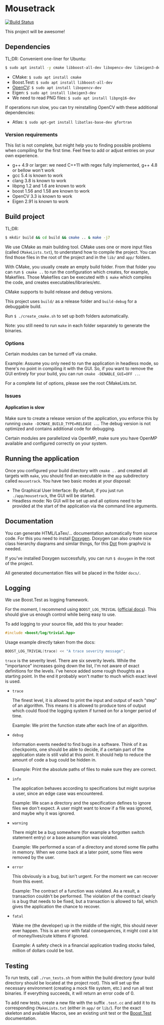# Mousetrack

[![Build Status](https://travis-ci.org/Fluci/mousetrack.svg?branch=master)](https://travis-ci.org/Fluci/mousetrack)

This project will be awesome!

## Dependencies

TL;DR: Convenient one-liner for Ubuntu:
``` bash
$ sudo apt install -y cmake libboost-all-dev libopencv-dev libeigen3-dev libpng16-dev
```

- CMake: `$ sudo apt install cmake`
- Boost.Test: `$ sudo apt install libboost-all-dev`
- [OpenCV](https://docs.opencv.org/trunk/d7/d9f/tutorial_linux_install.html): `$ sudo apt install libopencv-dev`
- Eigen: `$ sudo apt install libeigen3-dev`
- We need to read PNG files: `$ sudo apt install libpng16-dev`


If operations run slow, you can try reinstalling OpenCV with these additional dependencies:
- Atlas: `$ sudo apt-get install libatlas-base-dev gfortran`

### Version requirements

This list is not complete, but might help you to finding possible problems when compiling for the first time.
Feel free to add or adjust entries on your own experience.

- g++ 4.9 or larger: we need C++11 with regex fully implemented, g++ 4.8 or bellow won't work
- gcc 5.4 is known to work
- clang 3.8 is known to work
- libpng 1.2 and 1.6 are known to work
- boost 1.56 and 1.58 are known to work
- OpenCV 3.3 is known to work
- Eigen 2.91 is known to work

## Build project

TL;DR:
``` bash
$ mkdir build && cd build && cmake .. & make -j7
```

We use CMake as main building tool. CMake uses one or more input files (called `CMakeLists.txt`), to understand how to compile the project.
You can find those files in the root of the project and in the `lib/` and `app/` folders.

With CMake, you usually create an empty build folder.
From that folder you can run `$ cmake ..` to run the configuration which creates, for example, Makefiles.
Those Makefiles can be executed with `$ make` which compiles the code, and creates executables/libraries/etc.

CMake supports to build release and debug versions.

This project uses `build/` as a release folder and `build-debug` for a debuggable build.

Run `$ ./create_cmake.sh` to set up both folders automatically.

Note: you still need to run `make` in each folder separately to generate the binaries.

### Options

Certain modules can be turned off via cmake.

Example: Assume you only need to run the application in headless mode, so there's no point in compiling it with the GUI.
So, if you want to remove the GUI entirely for your build, you can run `cmake -DENABLE_GUI=OFF ..`.

For a complete list of options, please see the root CMakeLists.txt.

### Issues

#### Application is slow

Make sure to create a release version of the application, you enforce this by running `cmake -DCMAKE_BUILD_TYPE=RELEASE ..`. The debug version is not optimized and contains additional code for debugging.

Certain modules are parallelized via OpenMP, make sure you have OpenMP available and configured correctly on your system.

## Running the application

Once you configured your build directory with `cmake ..` and created all targets with `make`, you should find an executable in the `app` subdirectory called `mousetrack`. You have two basic modes at your disposal:

- The Graphical User Interface: By default, if you just run `./app/mousetrack`, the GUI will be started.
- Headless mode: No GUI will be set up and all options need to be provided at the start of the application via the command line arguments.



## Documentation

You can generate HTML/LaTex/... documentation automatically from source code.
For this you need to install [Doxygen](http://www.stack.nl/~dimitri/doxygen/).
Doxygen can also create nice class hierarchy diagrams and similar things, for this [Dot](http://www.graphviz.org/download/) from graphviz is needed.

If you've installed Doxygen successfully, you can run `$ doxygen` in the root of the project.

All generated documentation files will be placed in the folder `docs/`.

## Logging

We use Boost.Test as logging framework.

For the moment, I recommend using `BOOST_LOG_TRIVIAL` ([official docs](http://www.boost.org/doc/libs/1_66_0/libs/log/doc/html/log/tutorial.html)). This should give us enough control while being easy to use.

To add logging to your source file, add this to your header:

``` C++
#include <boost/log/trivial.hpp>
```

Usage example directly taken from the docs:

``` C++
BOOST_LOG_TRIVIAL(trace) << "A trace severity message";
```

`trace` is the severity level. There are six severity levels. While the "importance" increases going down the list, I'm not aware of exact definitions for the levels. I've hence added some rough thoughts as a starting point. In the end it probably won't matter to much which exact level is used.

- `trace`

    The finest level, it is allowed to print the input and output of each "step" of an algorithm.
    This means it is allowed to produce tons of output which could flood the logging system if turned on for a longer period of time.

    Example: We print the function state after each line of an algorithm.

- `debug`

    Information events needed to find bugs in a software.
    Think of it as checkpoints, one should be able to decide, if a certain part of the application state is still valid at this point. It should help to reduce the amount of code a bug could be hidden in.

    Example: Print the absolute paths of files to make sure they are correct.

- `info`

    The application behaves according to specifications but might surprise a user, since an edge case was encountered.

    Example: We scan a directory and the specification defines to ignore files we don't expect.
    A user might want to know if a file was ignored, and maybe why it was ignored.

- `warning`

    There might be a bug somewhere (for example a forgotten switch statement entry) or a base assumption was violated.

    Example: We performed a scan of a directory and stored some file paths in memory.
    When we come back at a later point, some files were removed by the user.

- `error`

    This obviously is a bug, but isn't urgent. For the moment we can recover from this event.

    Example: The contract of a function was violated.
    As a result, a transaction couldn't be performed.
    The violation of the contract clearly is a bug that needs to be fixed, but a transaction is allowed to fail, which gives the application the chance to recover.

- `fatal`

    Wake me (the developer) up in the middle of the night, this should never ever happen.
    This is an error with fatal consequences, it might cost a lot of money/lives/cute kittens if ignored.

    Example: A safety check in a financial application trading stocks failed, million of dollars could be lost.

## Testing

To run tests, call `./run_tests.sh` from within the build directory (your build directory should be located at the project root).
This will set up the necessary environment (creating a mock file system, etc.) and run all test binaries.
If everything succeeds, it will return an error code of 0.

To add new tests, create a new file with the suffix `.test.cc` and add it to its corresponding `CMakeLists.txt` (either in `app/` or `lib/`).
For the exact skeleton and available Macros, see an existing unit test or the [Boost.Test](http://www.boost.org/doc/libs/1_66_0/libs/test/doc/html/boost_test/testing_tools.html) documentation.
